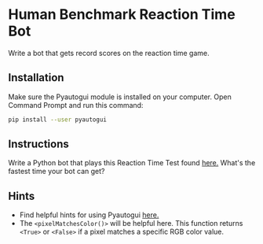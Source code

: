 # Human Benchmark Reaction Time Bot
Write a bot that gets record scores on the reaction time game.

## Installation
Make sure the Pyautogui module is installed on your computer. Open Command Prompt and run this command:
```bash
pip install --user pyautogui
```

## Instructions
Write a Python bot that plays this Reaction Time Test found [here.](#https://humanbenchmark.com/tests/reactiontime)
What's the fastest time your bot can get?

## Hints
* Find helpful hints for using Pyautogui [here.](#https://pyautogui.readthedocs.io/en/latest/)
* The `<pixelMatchesColor()>` will be helpful here. This function returns `<True>` or `<False>` if a pixel matches a specific RGB color value.
